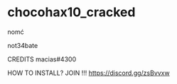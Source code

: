 # chocohax10_cracked
nomć

not34bate

CREDITS macias#4300

HOW TO INSTALL? JOIN !!!
https://discord.gg/zsBvvxw
